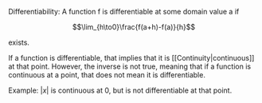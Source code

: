 Differentiability: A function f is differentiable at some domain value a if 

$$\lim_{h\to0}\frac{f(a+h)-f(a)}{h}$$

exists.

If a function is differentiable, that implies that it is [[Continuity|continuous]] at that point. However, the inverse is not true, meaning that if a function is continuous at a point, that does not mean it is differentiable.

Example:
$|x|$ is continuous at 0, but is not differentiable at that point.
